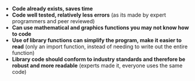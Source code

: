 - **Code already exists, saves time**
- **Code well tested, relatively less errors** (as its made by expert programmers and peer reviewed)
- **Can use mathematical and graphics functions you may not know how to code** 
- **Use of library functions can simplify the program, make it easier to read** (only an import function, instead of needing to write out the entire function)
- **Library code should conform to industry standards and therefore be robust and more readable** (experts made it, everyone uses the same code)

